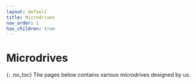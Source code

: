 ```yaml
---
layout: default
title: Microdrives
nav_order: 1
has_children: true
---
```

# Microdrives
{: .no_toc}
The pages below contains various microdrives designed by us. 
